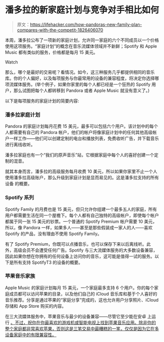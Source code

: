 # 潘多拉的新家庭计划与竞争对手相比如何

> 原文：<https://lifehacker.com/how-pandoras-new-family-plan-compares-with-the-competit-1826406070>

本周，潘多拉公布了一项新的家庭计划，允许同一家庭的六个不同成员以一个价格使用这项服务。“家庭计划”的概念在音乐流媒体领域并不新鲜；Spotify 和 Apple Music 都有类似的服务，价格都是每月 15 美元。

Watch

那么，哪个是最好的交易呢？看情况。如今，这三种服务几乎都提供相同的音乐库。你的个人偏好，以及每项服务与你最常用的设备的兼容程度，将决定你选择哪项流媒体服务。(举个例子，如果你家里的每个人都已经是一个狂热的 Spotify 用户，那么试图把每个人都转移到 Pandora 或者 Apple Music 就没有意义了。)

以下是每项服务的家庭计划的简要内容:

### 潘多拉家庭计划

Pandora 的家庭计划每月花费 15 美元，最多可以包括六个用户。该计划中的每个人都需要有自己的 Pandora 帐户，他们的帐户将像家庭计划中的任何其他高级帐户一样工作——他们可以创建定制的电台和播放列表，免费收听广告，并下载音乐进行离线收听。

潘多拉家庭也有一个“我们的原声音乐”站，它根据家庭中每个人的喜好创建一个定制的混音。

就其本身而言，潘多拉的高级服务每月收费 10 美元，所以如果你家里不止一个人使用潘多拉高级账户，那么升级到家庭计划是显而易见的。这是潘多拉支持的所有设备 的概要。

### Spotify 系列

Spotify Family 的月费也是 15 美元，但只允许你组建一个最多五人的家庭，所有用户都需要生活在同一个屋檐下。每个人都有自己独特的高级帐户，即使每个帐户都属于同一张 15 美元的钞票。一个普通的 Spotify Premium 帐户需要 10 美元，所以，像 Pandora 一样，如果多人——甚至是那些假装成一家人的人——喜欢 Spotify 的产品，没有理由不使用 Spotify Family。

有了 Spotify Premium，你既可以点播音乐，也可以保存下来以后离线听。此外，高级会员不会遭受任何广告。Spotify 与三大流媒体服务的大多数设备兼容，因此如果你想在你拥有的任何设备上访问你的音乐，这可能是值得一试的服务。以下是所有支持 SpotifyT3 的设备的概要。

### 苹果音乐家族

Apple Music 的家庭计划每月 15 美元，一个家庭最多支持 6 个用户。你的每个家庭成员都可以访问苹果的目录，以及他们自己的 iCloud 音乐库和基于个人喜好的音乐推荐。分享是通过苹果的“家庭分享”完成的，这也允许用户分享照片、iCloud 存储和 App Store 购买的内容。

在三大流媒体服务中，苹果音乐与最少的设备兼容——尽管它至少能在安卓 上运行 [。不过，祝你在你最喜欢的游戏机或智能电视上找到苹果音乐应用。除非你的整个家庭都非常喜欢苹果，否则这是三笔交易中最糟糕的一笔，仅仅是因为它在多设备家庭中的有限兼容性。](https://play.google.com/store/apps/details?id=com.apple.android.music&hl=en_US)